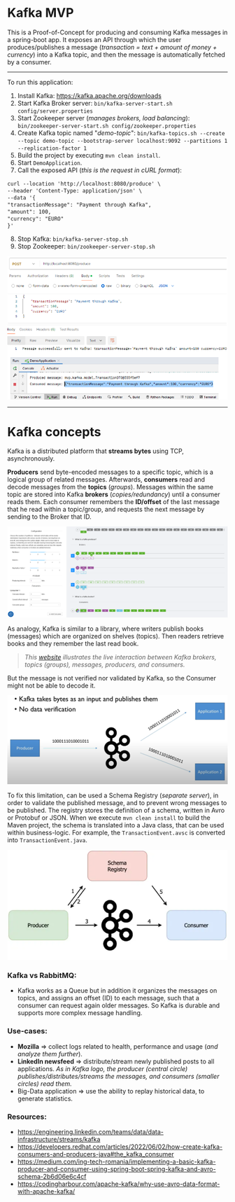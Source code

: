 # Kafka MVP
This is a Proof-of-Concept for producing and consuming Kafka messages in a spring-boot app. It exposes an API through which the user produces/publishes a message (_transaction = text + amount of money + currency_) into a Kafka topic, and then the message is automatically fetched by a consumer.

---

To run this application:
1) Install Kafka: https://kafka.apache.org/downloads
2) Start Kafka Broker server: `bin/kafka-server-start.sh config/server.properties`
3) Start Zookeeper server (_manages brokers, load balancing_): `bin/zookeeper-server-start.sh config/zookeeper.properties`
4) Create Kafka topic named "_demo-topic_": `bin/kafka-topics.sh --create --topic demo-topic --bootstrap-server localhost:9092 --partitions 1 --replication-factor 1`
5) Build the project by executing `mvn clean install`.
6) Start `DemoApplication`.
7) Call the exposed API (_this is the request in cURL format_):
```
curl --location 'http://localhost:8080/produce' \
--header 'Content-Type: application/json' \
--data '{
"transactionMessage": "Payment through Kafka",
"amount": 100,
"currency": "EURO"
}'
```
8) Stop Kafka: `bin/kafka-server-stop.sh` 
9) Stop Zookeeper: `bin/zookeeper-server-stop.sh`

![Kafka app runtime.png](Kafka%20app%20runtime.png)

---

# Kafka concepts

Kafka is a distributed platform that **streams bytes** using TCP, asynchronously.

**Producers** send byte-encoded messages to a specific topic, which is a logical group of related messages. Afterwards, **consumers** read and decode messages from the **topics** (_groups_). Messages within the same topic are stored into Kafka **brokers** (_copies/redundancy_) until a consumer reads them. Each consumer remembers the **ID/offset** of the last message that he read within a topic/group, and requests the next message by sending to the Broker that ID.

![Kafka example.png](Kafka%20example.png)

As analogy, Kafka is similar to a library, where writers publish books (messages) which are organized on shelves (topics). Then readers retrieve books and they remember the last read book.

> _This [website](https://softwaremill.com/kafka-visualisation/) illustrates the live interaction between Kafka brokers, topics (_groups_), messages, producers, and consumers._

But the message is not verified nor validated by Kafka, so the Consumer might not be able to decode it.

![Kafka serialization and deserialization.png](Kafka%20serialization%20and%20deserialization.png)

To fix this limitation, can be used a Schema Registry (_separate server_), in order to validate the published message, and to prevent wrong messages to be published. The registry stores the definition of a schema, written in Avro or Protobuf or JSON. When we execute `mvn clean install` to build the Maven project, the schema is translated into a Java class, that can be used within business-logic. For example, the `TransactionEvent.avsc` is converted into `TransactionEvent.java`.

![Kafka schema registry.png](Kafka%20schema%20registry.png)

### Kafka vs RabbitMQ:
* Kafka works as a Queue but in addition it organizes the messages on topics, and assigns an offset (ID) to each message, such that a consumer can request again older messages. So Kafka is durable and supports more complex message handling.

### Use-cases:
* **Mozilla** => collect logs related to health, performance and usage (_and analyze them further_).
* **LinkedIn newsfeed** => distribute/stream newly published posts to all applications. _As in Kafka logo, the producer (central circle) publishes/distributes/streams the messages, and consumers (smaller circles) read them._
* Big-Data application => use the ability to replay historical data, to generate statistics.

### Resources:
* https://engineering.linkedin.com/teams/data/data-infrastructure/streams/kafka
* https://developers.redhat.com/articles/2022/06/02/how-create-kafka-consumers-and-producers-java#the_kafka_consumer
* https://medium.com/ing-tech-romania/implementing-a-basic-kafka-producer-and-consumer-using-spring-boot-spring-kafka-and-avro-schema-2b6d06e6c4cf
* https://codingharbour.com/apache-kafka/why-use-avro-data-format-with-apache-kafka/
